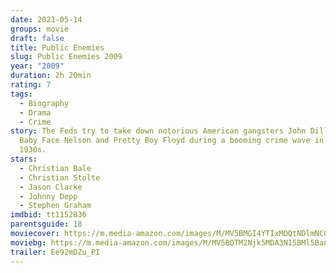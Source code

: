 ```yaml
---
date: 2021-05-14
groups: movie
draft: false
title: Public Enemies
slug: Public Enemies 2009
year: "2009"
duration: 2h 20min
rating: 7
tags:
  - Biography
  - Drama
  - Crime
story: The Feds try to take down notorious American gangsters John Dillinger,
  Baby Face Nelson and Pretty Boy Floyd during a booming crime wave in the
  1930s.
stars:
  - Christian Bale
  - Christian Stolte
  - Jason Clarke
  - Johnny Depp
  - Stephen Graham
imdbid: tt1152836
parentsguide: 18
moviecover: https://m.media-amazon.com/images/M/MV5BMGI4YTIxMDQtNDlmNC00ZDJhLWIyZGItM2QyODRiMTEzN2ViXkEyXkFqcGdeQXVyNTAyODkwOQ@@._V1_FMjpg_UX800_.jpg
moviebg: https://m.media-amazon.com/images/M/MV5BOTM2Njk5MDA3N15BMl5BanBnXkFtZTcwNTEzMjU2Mg@@._V1_FMjpg_UX700_.jpg
trailer: Ee92mDZu_PI
---
```

